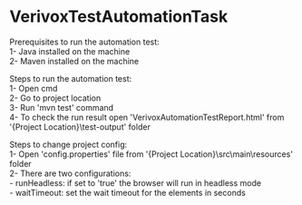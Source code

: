 # VerivoxTestAutomationTask

Prerequisites to run the automation test:  
1- Java installed on the machine  
2- Maven installed on the machine  
  
Steps to run the automation test:  
1- Open cmd   
2- Go to project location  
3- Run 'mvn test' command  
4- To check the run result open 'VerivoxAutomationTestReport.html' from '{Project Location}\test-output' folder  

Steps to change project config:  
1- Open 'config.properties' file from '{Project Location}\src\main\resources' folder  
2- There are two configurations:  
	- runHeadless: if set to 'true' the browser will run in headless mode  
	- waitTimeout: set the wait timeout for the elements in seconds  

